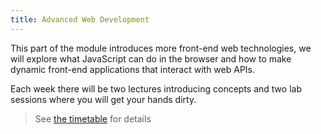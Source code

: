 ```yaml
---
title: Advanced Web Development
---
```


This part of the module introduces more front-end web technologies, we will explore what JavaScript can do in the browser and how to make dynamic front-end applications that interact with web APIs.

Each week there will be two lectures introducing concepts and two lab sessions where you will get your hands dirty.

> See [the timetable](https://webtimetables.dmu.ac.uk:444/reporting/individual?objectclass=module&idtype=id&identifier=SM-61760248-2024-613&t=PF+module+individual&days=1-7&weeks=1-53&periods=1-16&template=PF+module+individual&combined=off) for details
